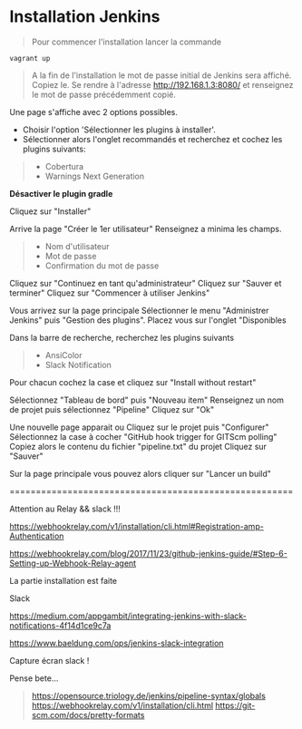 # Installation Jenkins

> Pour commencer l'installation lancer la commande
```
vagrant up
```
> A la fin de l'installation le mot de passe initial de Jenkins sera affiché. Copiez le.
> Se rendre à l'adresse http://192.168.1.3:8080/ et renseignez le mot de passe précédemment copié.

Une page s'affiche avec 2 options possibles.
- Choisir l'option 'Sélectionner les plugins à installer'.
- Sélectionner alors l'onglet recommandés et recherchez  et cochez les plugins suivants:
>  - Cobertura
>  - Warnings Next Generation

**Désactiver le plugin gradle**

Cliquez sur "Installer"

Arrive la page "Créer le 1er utilisateur"
Renseignez a minima les champs.
> - Nom d'utilisateur
> - Mot de passe
> - Confirmation du mot de passe

Cliquez sur "Continuez en tant qu'administrateur"
Cliquez sur "Sauver et terminer"
Cliquez sur "Commencer à utiliser Jenkins"

Vous arrivez sur la page principale
Sélectionner le menu "Administrer Jenkins" puis "Gestion des plugins". Placez vous sur l'onglet "Disponibles

Dans la barre de recherche, recherchez les plugins suivants
>  - AnsiColor
>  - Slack Notification

Pour chacun cochez la case et cliquez sur "Install without restart"

Sélectionnez "Tableau de bord" puis "Nouveau item"
Renseignez un nom de projet puis sélectionnez "Pipeline"
Cliquez sur "Ok"

Une nouvelle page apparait
ou Cliquez sur le projet puis "Configurer"
Sélectionnez la case à cocher "GitHub hook trigger for GITScm polling"
Copiez alors le contenu du fichier "pipeline.txt" du projet
Cliquez sur "Sauver"

Sur la page principale vous pouvez alors cliquer sur "Lancer un build"


======================================================

Attention au Relay && slack !!!

https://webhookrelay.com/v1/installation/cli.html#Registration-amp-Authentication

https://webhookrelay.com/blog/2017/11/23/github-jenkins-guide/#Step-6-Setting-up-Webhook-Relay-agent

La partie installation est faite

Slack

https://medium.com/appgambit/integrating-jenkins-with-slack-notifications-4f14d1ce9c7a

https://www.baeldung.com/ops/jenkins-slack-integration

Capture écran slack !

Pense bete...
> https://opensource.triology.de/jenkins/pipeline-syntax/globals
> https://webhookrelay.com/v1/installation/cli.html
> https://git-scm.com/docs/pretty-formats
